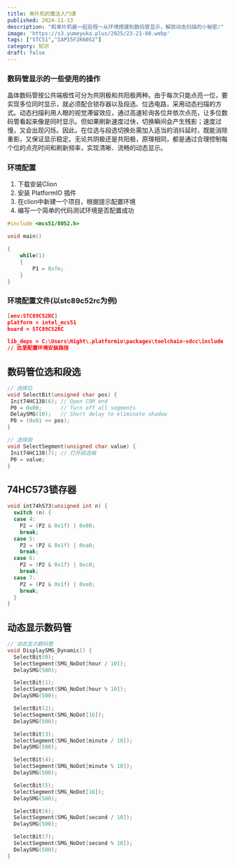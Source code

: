 ```yaml
---
title: 单片机的魔法入门课
published: 2024-11-13
description: "和单片机酱一起启程～从环境搭建到数码管显示，解锁动态扫描的小秘密♪"
image: 'https://s3.yumeyuka.plus/2025/23-21-08.webp'
tags: ["STC51","IAP15F2K60S2"]
category: 知识
draft: false
---
```


### 数码管显示的一些使用的操作

晶体数码管按公共端极性可分为共阴极和共阳极两种。由于每次只能点亮一位，要实现多位同时显示，就必须配合锁存器以及段选、位选电路，采用动态扫描的方式。动态扫描利用人眼的视觉滞留效应，通过高速轮询各位并依次点亮，让多位数码管看起来像是同时显示。但如果刷新速度过快，切换瞬间会产生残影；速度过慢，又会出现闪烁。因此，在位选与段选切换处需加入适当的消抖延时，既能消除重影，又保证显示稳定。无论共阴极还是共阳极，原理相同，都是通过合理控制每个位的点亮时间和刷新频率，实现清晰、流畅的动态显示。


### 环境配置

1. 下载安装Clion
2. 安装 PlatformIO 插件
3. 在clion中新建一个项目，根据提示配置环境
4. 编写一个简单的代码测试环境是否配置成功

```c
#include <mcs51/8052.h>

void main()

{
    while(1)
    {
        P1 = 0xfe;
    }
}
```

### 环境配置文件(以stc89c52rc为例)

```json
[env:STC89C52RC]
platform = intel_mcs51
board = STC89C52RC

lib_deps = C:\Users\Night\.platformio\packages\toolchain-sdcc\include 
// 这里配置环境安装路径
```


## 数码管位选和段选

 ```c
// 选择位
void SelectBit(unsigned char pos) {
  Init74HC138(6); // Open COM end
  P0 = 0x00;      // Turn off all segments
  DelaySMG(10);   // Short delay to eliminate shadow
  P0 = (0x01 << pos);
}

// 选择段
void SelectSegment(unsigned char value) {
  Init74HC138(7); // 打开段选端
  P0 = value;
}

 ```

## 74HC573锁存器

```c
void int74h573(unsigned int n) {
  switch (n) {
  case 4:
    P2 = (P2 & 0x1f) | 0x80;
    break;
  case 5:
    P2 = (P2 & 0x1f) | 0xa0;
    break;
  case 6:
    P2 = (P2 & 0x1f) | 0xc0;
    break;
  case 7:
    P2 = (P2 & 0x1f) | 0xe0;
    break;
  }
}

```

##  动态显示数码管
```c
// 动态显示数码管
void DisplaySMG_Dynamic() {
  SelectBit(0);
  SelectSegment(SMG_NoDot[hour / 10]);
  DelaySMG(500);

  SelectBit(1);
  SelectSegment(SMG_NoDot[hour % 10]);
  DelaySMG(500);

  SelectBit(2);
  SelectSegment(SMG_NoDot[16]);
  DelaySMG(500);

  SelectBit(3);
  SelectSegment(SMG_NoDot[minute / 10]);
  DelaySMG(500);

  SelectBit(4);
  SelectSegment(SMG_NoDot[minute % 10]);
  DelaySMG(500);

  SelectBit(5);
  SelectSegment(SMG_NoDot[16]);
  DelaySMG(500);

  SelectBit(6);
  SelectSegment(SMG_NoDot[second / 10]);
  DelaySMG(500);

  SelectBit(7);
  SelectSegment(SMG_NoDot[second % 10]);
  DelaySMG(500);
}

```